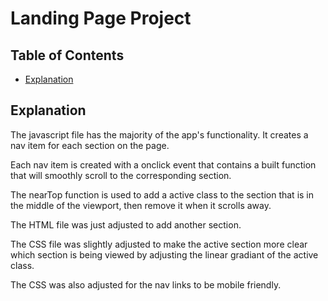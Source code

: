 # Landing Page Project

## Table of Contents

* [Explanation](#explanation)

## Explanation

The javascript file has the majority of the app's functionality. It creates a nav item for each section on the page.

Each nav item is created with a onclick event that contains a built function that will smoothly scroll to the corresponding section.

The nearTop function is used to add a active class to the section that is in the middle of the viewport, then remove it when it scrolls away.

The HTML file was just adjusted to add another section.

The CSS file was slightly adjusted to make the active section more clear which section is being viewed by adjusting the linear gradiant of the active class.

The CSS was also adjusted for the nav links to be mobile friendly.
